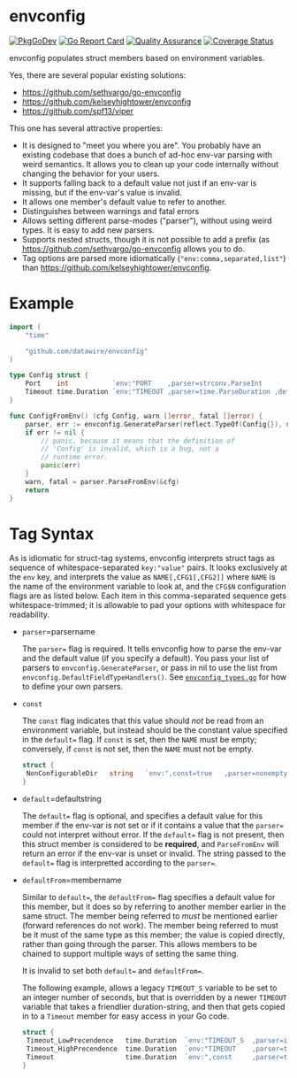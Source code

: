 # envconfig

[![PkgGoDev](https://pkg.go.dev/badge/github.com/datawire/envconfig)](https://pkg.go.dev/github.com/datawire/envconfig)
[![Go Report Card](https://goreportcard.com/badge/github.com/datawire/envconfig)](https://goreportcard.com/report/github.com/datawire/envconfig)
[![Quality Assurance](https://github.com/datawire/envconfig/actions/workflows/qa.yml/badge.svg)](https://github.com/datawire/envconfig/actions)
[![Coverage Status](https://coveralls.io/repos/github/datawire/envconfig/badge.svg)](https://coveralls.io/github/datawire/envconfig)

envconfig populates struct members based on environment variables.

Yes, there are several popular existing solutions:
 - https://github.com/sethvargo/go-envconfig
 - https://github.com/kelseyhightower/envconfig
 - https://github.com/spf13/viper

This one has several attractive properties:
 - It is designed to "meet you where you are".  You probably have an
   existing codebase that does a bunch of ad-hoc env-var parsing with
   weird semantics.  It allows you to clean up your code internally
   without changing the behavior for your users.
 - It supports falling back to a default value not just if an env-var
   is missing, but if the env-var's value is invalid.
 - It allows one member's default value to refer to another.
 - Distinguishes between warnings and fatal errors
 - Allows setting different parse-modes ("parser"), without using
   weird types.  It is easy to add new parsers.
 - Supports nested structs, though it is not possible to add a prefix
   (as https://github.com/sethvargo/go-envconfig allows you to do.
 - Tag options are parsed more idiomatically
   (`"env:comma,separated,list"`) than
   https://github.com/kelseyhightower/envconfig.

# Example

```go
import (
	"time"

	"github.com/datawire/envconfig"
)

type Config struct {
	Port    int           `env:"PORT    ,parser=strconv.ParseInt               "`
	Timeout time.Duration `env:"TIMEOUT ,parser=time.ParseDuration ,default=5s "`
}

func ConfigFromEnv() (cfg Config, warn []error, fatal []error) {
	parser, err := envconfig.GenerateParser(reflect.TypeOf(Config{}), nil)
	if err != nil {
		// panic, because it means that the definition of
		// 'Config' is invalid, which is a bug, not a
		// runtime error.
		panic(err)
	}
	warn, fatal = parser.ParseFromEnv(&cfg)
	return
}
```

# Tag Syntax

As is idiomatic for struct-tag systems, envconfig interprets struct
tags as sequence of whitespace-separated `key:"value"` pairs.  It
looks exclusively at the `env` key, and interprets the value as
`NAME[,CFG1[,CFG2]]` where `NAME` is the name of the environment
variable to look at, and the `CFG$N` configuration flags are as listed
below.  Each item in this comma-separated sequence gets
whitespace-trimmed; it is allowable to pad your options with
whitespace for readability.

 - `parser`=parsername

   The `parser=` flag is required.  It tells envconfig how to parse
   the env-var and the default value (if you specify a default).  You
   pass your list of parsers to `envconfig.GenerateParser`, or pass in
   nil to use the list from `envconfig.DefaultFieldTypeHandlers()`.
   See [`envconfig_types.go`](./envconfig_types.go) for how to define
   your own parsers.

 - `const`

   The `const` flag indicates that this value should *not* be read
   from an environment variable, but instead should be the constant
   value specified in the `default=` flag.  If `const` is set, then
   the `NAME` must be empty; conversely, if `const` is not set, then
   the `NAME` must not be empty.

   ```go
   struct {
   	NonConfigurableDir   string   `env:",const=true   ,parser=nonempty-string    ,default=/opt/some-dir  "`
   }
   ```

 - `default`=defaultstring

   The `default=` flag is optional, and specifies a default value for
   this member if the env-var is not set or if it contains a value
   that the `parser=` could not interpret without error.  If the
   `default=` flag is not present, then this struct member is
   considered to be **required**, and `ParseFromEnv` will return an
   error if the env-var is unset or invalid.  The string passed to the
   `default=` flag is interpretted according to the `parser=`.

 - `defaultFrom`=membername

   Similar to `default=`, the `defaultFrom=` flag specifies a default
   value for this member, but it does so by referring to another
   member earlier in the same struct.  The member being referred to
   _must_ be mentioned earlier (forward references do not work).  The
   member being referred to must be it must of the same type as this
   member; the value is copied directly, rather than going through the
   parser.  This allows members to be chained to support multiple ways
   of setting the same thing.

   It is invalid to set both `default=` and `defaultFrom=`.

   The following example, allows a legacy `TIMEOUT_S` variable to be
   set to an integer number of seconds, but that is overridden by a
   newer `TIMEOUT` variable that takes a friendlier duration-string,
   and then that gets copied in to a `Timeout` member for easy access
   in your Go code.

   ```go
   struct {
   	Timeout_LowPrecendence   time.Duration  `env:"TIMEOUT_S  ,parser=integer-seconds     ,default=5                         "`
   	Timeout_HighPrecendence  time.Duration  `env:"TIMEOUT    ,parser=time.ParseDuration  ,defaultFrom=TimeoutLowPrecedence  "`
   	Timeout                  time.Duration  `env:",const     ,parser=time.ParseDuration  ,defaultFrom=TimeoutHighPrecedence "`
   }
   ```
